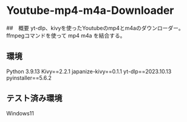 # Youtube-mp4-m4a-Downloader



##　概要
yt-dlp、kivyを使ったYoutubeのmp4とm4aのダウンローダー。
ffmpegコマンドを使って mp4 m4a を結合する。

## 環境
Python 3.9.13
Kivy==2.2.1
japanize-kivy==0.1.1
yt-dlp==2023.10.13
pyinstaller==5.6.2

## テスト済み環境
Windows11
